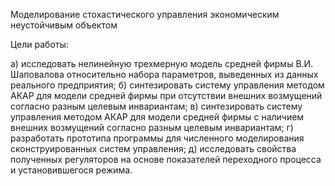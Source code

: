 Моделирование стохастического управления экономическим неустойчивым объектом

Цели работы:

а) исследовать нелинейную трехмерную модель средней фирмы
В.И. Шаповалова относительно набора параметров, выведенных из данных
реального предприятия;
б) синтезировать систему управления методом АКАР для модели
средней фирмы при отсутствии внешних возмущений согласно разным
целевым инвариантам;
в) синтезировать систему управления методом АКАР для модели
средней фирмы с наличием внешних возмущений согласно разным целевым
инвариантам;
г) разработать прототипа программы для численного моделирования
сконструированных систем управления;
д) исследовать свойства полученных регуляторов на основе показателей
переходного процесса и установившегося режима.


